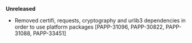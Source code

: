 **Unreleased**
* Removed certifi, requests, cryptography and urlib3 dependencies in order to use platform packages [PAPP-31096, PAPP-30822, PAPP-31088, PAPP-33451]
